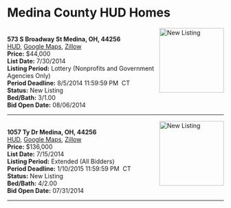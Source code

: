 # Medina County HUD Homes

[<img alt="New Listing" src="https://www.hudhomestore.com/pages/ImageShow.aspx?Case=412-568620" align="right" style="height:150px;">](http://www.hudhomestore.com/Listing/PropertyDetails.aspx?caseNumber=412-568620)  
**573 S Broadway St Medina, OH, 44256**  
[HUD](http://www.hudhomestore.com/Listing/PropertyDetails.aspx?caseNumber=412-568620), [Google Maps](http://maps.google.com/maps?q=573+S+Broadway+St+Medina%2C+OH%2C+44256), [Zillow](http://www.zillow.com/homes/573+S+Broadway+St+Medina%2C+OH%2C+44256/)  
**Price:** $44,000  
**List Date:** 7/30/2014  
**Listing Period:** Lottery (Nonprofits and Government Agencies Only)  
**Period Deadline:** 8/5/2014 11:59:59 PM  CT  
**Status:** New Listing  
**Bed/Bath:** 3/1.00  
**Bid Open Date:** 08/06/2014

***

[<img alt="New Listing" src="https://www.hudhomestore.com/pages/ImageShow.aspx?Case=412-539655" align="right" style="height:150px;">](http://www.hudhomestore.com/Listing/PropertyDetails.aspx?caseNumber=412-539655)  
**1057 Ty Dr Medina, OH, 44256**  
[HUD](http://www.hudhomestore.com/Listing/PropertyDetails.aspx?caseNumber=412-539655), [Google Maps](http://maps.google.com/maps?q=1057+Ty+Dr+Medina%2C+OH%2C+44256), [Zillow](http://www.zillow.com/homes/1057+Ty+Dr+Medina%2C+OH%2C+44256/)  
**Price:** $136,000  
**List Date:** 7/15/2014  
**Listing Period:** Extended (All Bidders)  
**Period Deadline:** 1/10/2015 11:59:59 PM  CT  
**Status:** New Listing  
**Bed/Bath:** 4/2.00  
**Bid Open Date:** 07/31/2014

***

